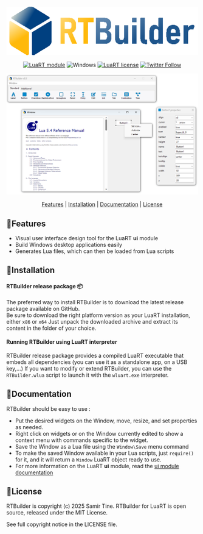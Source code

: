 <div align="center">

![RTBuilder][title]  

[![LuaRT module](https://badgen.net/badge/Made%20with/LuaRT/yellow)](https://www.luart.org/)
![Windows](https://badgen.net/badge/Windows/Vista%20and%20later/blue?icon=windows)
[![LuaRT license](https://badgen.net/badge/License/MIT/green)](#license)
[![Twitter Follow](https://img.shields.io/twitter/follow/__LuaRT__?style=social)](https://www.twitter.com/__LuaRT__)

![Demo][demo] 

[Features](#small_blue_diamondfeatures) |
[Installation](#small_blue_diamondinstallation) |
[Documentation](https://www.luart.org/doc/json/index.html) |
[License](#small_blue_diamondlicense)

</div>
   
## :small_blue_diamond:Features

- Visual user interface design tool for the LuaRT **ui** module
- Build Windows desktop applications easily
- Generates Lua files, which can then be loaded from Lua scripts
  
## :small_blue_diamond:Installation

#### RTBuilder release package :package:

The preferred way to install RTBuilder is to download the latest release package available on GitHub.  
Be sure to download the right platform version as your LuaRT installation, either `x86` or `x64`
Just unpack the downloaded archive and extract its content in the folder of your choice.

#### Running RTBuilder using LuaRT interpreter

RTBuilder release package provides a compiled LuaRT executable that embeds all dependencies (you can use it as a standalone app, on a USB key,...)
If you want to modify or extend RTBuilder, you can use the `RTBuilder.wlua` script to launch it with the `wluart.exe` interpreter.

## :small_blue_diamond:Documentation
  
RTBuilder should be easy to use :
- Put the desired widgets on the Window, move, resize, and set properties as needed.
- Right click on widgets or on the Window currently edited to show a context menu with commands specific to the widget.
- Save the Window as a Lua file using the `Window\Save` menu command
- To make the saved Window available in your Lua scripts, just `require()` for it, and it will return a `Window` LuaRT object ready to use.
- For more information on the LuaRT **ui** module, read the [ui module documentation](http://www.luart.org/doc/ui/index.html)

## :small_blue_diamond:License
  
RTBuilder is copyright (c) 2025 Samir Tine.
RTBuilder for LuaRT is open source, released under the MIT License.

See full copyright notice in the LICENSE file.

[title]: contrib/RTBuilder.png
[demo]: contrib/example.png
